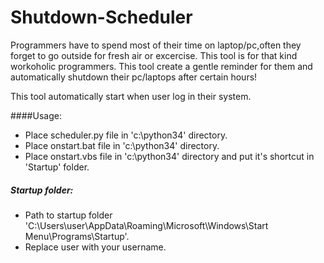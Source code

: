 # Shutdown-Scheduler
Programmers have to spend most of their time on laptop/pc,often they forget to go outside for fresh air or excercise.
This tool is for that kind workoholic programmers. This tool create a gentle reminder for them and automatically shutdown their pc/laptops after certain hours!

This tool automatically start when user log in their system.

####Usage:

* Place scheduler.py file in 'c:\python34\' directory.
* Place onstart.bat file in 'c:\python34\' directory.  
* Place onstart.vbs file in 'c:\python34\' directory and put it's shortcut in 'Startup' folder.

##### Startup folder:

* Path to startup folder 'C:\Users\user\AppData\Roaming\Microsoft\Windows\Start Menu\Programs\Startup'.
* Replace user with your username.
